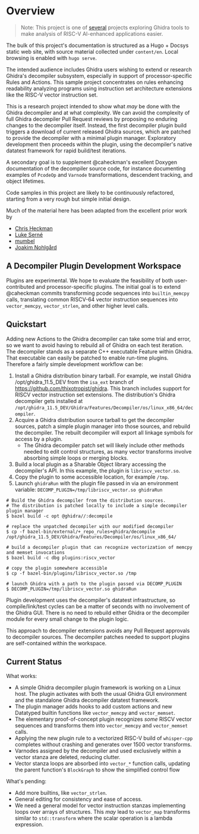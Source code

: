 # Overview

>Note: This project is one of [several](https://github.com/thixotropist) projects exploring Ghidra tools to make
>      analysis of RISC-V AI-enhanced applications easier.

The bulk of this project's documentation is structured as a Hugo + Docsys static web site,
with source material collected under `content/en`. Local browsing is enabled with `hugo serve`.

The intended audience includes Ghidra users wishing to extend or research Ghidra's decompiler subsystem,
especially in support of processor-specific Rules and Actions.
This sample project concentrates on rules enhancing readability analyzing programs using instruction set architecture extensions like the
RISC-V vector instruction set.

This is a research project intended to show what *may* be done with the Ghidra decompiler and at what complexity.
We can avoid the complexity of full Ghidra decompiler Pull Request reviews by proposing no enduring changes to the decompiler
itself.  Instead, the first decompiler plugin build triggers a download of current released Ghidra sources,
which are patched to provide the decompiler with a minimal plugin manager.
Exploratory development then proceeds within the plugin, using the decompiler's native datatest framework for
rapid build/test iterations.

A secondary goal is to supplement @caheckman's excellent Doxygen documentation of the decompiler source code, for instance
documenting examples of `PcodeOp` and `Varnode` transformations, descendent tracking, and object lifetimes.

Code samples in this project are likely to be continuously refactored, starting from a very rough but simple initial
design.

Much of the material here has been adapted from the excellent prior work by

* [Chris Heckman](https://github.com/caheckman)
* [Luke Serné](https://github.com/LukeSerne)
* [mumbel](https://github.com/mumbel)
* [Joakim Nohlgård](https://github.com/jnohlgard)

## A Decompiler Plugin Development Workspace

Plugins are experimental.  We hope to evaluate the feasibility of both user-contributed and processor-specific plugins.
The initial goal is to extend @caheckman commits transforming pcode sequences into `builtin_memcpy` calls, translating
common RISCV-64 vector instruction sequences into `vector_memcpy`, `vector_strlen`, and other higher level calls.

## Quickstart

Adding new Actions to the Ghidra decompiler can take some trial and error, so we want to avoid having to rebuild
all of Ghidra on each test iteration.  The decompiler stands as a separate C++ executable Feature within Ghidra.
That executable can easily be patched to enable run-time plugins.  Therefore a fairly simple development workflow
can be:

1. Install a Ghidra distribution binary tarball.  For example, we install Ghidra /opt/ghidra_11.5_DEV from the
   `isa_ext` branch of https://github.com/thixotropist/ghidra.  This branch includes support for RISCV vector
   instruction set extensions.  The distribution's Ghidra decompiler gets installed at
   `/opt/ghidra_11.5_DEV/Ghidra/Features/Decompiler/os/linux_x86_64/decompiler`.
2. Acquire a Ghidra distribution source tarball to get the decompiler sources, patch a simple plugin manager into
   those sources, and rebuild the decompiler.  The rebuilt decompiler will export all linkage symbols for access by
   a plugin.
    * The Ghidra decompiler patch set will likely include other methods needed to edit control structures, as
      many vector transforms involve absorbing simple loops or merging blocks.
3. Build a local plugin as a Sharable Object library accessing the decompiler's API.  In this example, the
   plugin is `libriscv_vector.so`.
4. Copy the plugin to some accessible location, for example `/tmp`.
5. Launch `ghidraRun` with the plugin file passed in via an environment variable: `DECOMP_PLUGIN=/tmp/libriscv_vector.so ghidraRun`

```console
# Build the Ghidra decompiler from the distribution sources.
# The distribution is patched locally to include a simple decompiler plugin manager
$ bazel build -c opt @ghidra//:decompile

# replace the unpatched decompiler with our modified decompiler
$ cp -f bazel-bin/external/+_repo_rules+ghidra/decompile /opt/ghidra_11.5_DEV/Ghidra/Features/Decompiler/os/linux_x86_64/

# build a decompiler plugin that can recognize vectorization of memcpy and memset invocations
$ bazel build -c dbg plugins:riscv_vector

# copy the plugin somewhere accessible
$ cp -f bazel-bin/plugins/libriscv_vector.so /tmp

# launch Ghidra with a path to the plugin passed via DECOMP_PLUGIN
$ DECOMP_PLUGIN=/tmp/libriscv_vector.so ghidraRun
```

Plugin development uses the decompiler's datatest infrastructure, so compile/link/test cycles can be a matter of seconds
with no involvement of the Ghidra GUI.
There is no need to rebuild either Ghidra or the decompiler module for every small change to the plugin logic.

This approach to decompiler extensions avoids any Pull Request approvals to decompiler sources. The decompiler patches
needed to support plugins are self-contained within the workspace.

## Current Status

What works:

* A simple Ghidra decompiler plugin framework is working on a Linux host.  The plugin activates with both the
  usual Ghidra GUI environment and the standalone Ghidra decompiler datatest framework.
* The plugin manager adds hooks to add custom actions and new Datatyped builtin functions like `vector_memcpy` and `vector_memset`.
* The elementary proof-of-concept plugin recognizes *some* RISCV vector sequences and transforms them into `vector_memcpy` and
  `vector_memset` calls.
* Applying the new plugin rule to a vectorized RISC-V build of `whisper-cpp` completes without crashing and generates over 1500
  vector transforms.
* Varnodes assigned by the decompiler and used exclusively within a vector stanza are deleted, reducing clutter.
* Vector stanza loops are absorbed into `vector_*` function calls, updating the parent function's `BlockGraph` to show the
  simplified control flow

What's pending:

* Add more builtins, like `vector_strlen`.
* General editing for consistency and ease of access.
* We need a general model for vector instruction stanzas implementing loops over arrays of structures.  This *may* lead
  to `vector_map` transforms similar to `std::transform` where the scalar operation is a lambda expression.
